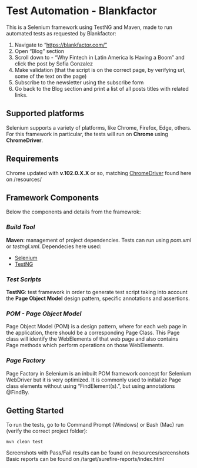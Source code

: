 # Test Automation - Blankfactor
This is a Selenium framework using TestNG and Maven, made to run automated tests as requested by Blankfactor:
1. Navigate to “https://blankfactor.com/”
2. Open “Blog” section
3. Scroll down to - “Why Fintech in Latin America Is Having a Boom” and click the post by Sofia Gonzalez
4. Make validation (that the script is on the correct page, by verifying url, some of the text on the page)
5. Subscribe to the newsletter using the subscribe form 
6. Go back to the Blog section and print a list of all posts titles with related links.


## Supported platforms
Selenium supports a variety of platforms, like Chrome, Firefox, Edge, others. For this framework in particular, the tests will run on **Chrome** using **ChromeDriver**.


## Requirements
Chrome updated with **v.102.0.X.X** or so, matching [ChromeDriver](https://chromedriver.chromium.org/downloads) found here on /resources/


## Framework Components
Below the components and details from the framewrok:

### *Build Tool*
**Maven**: management of project dependencies. Tests can run using *pom.xml* or *testngl.xml*.
Dependecies here used:
- [Selenium](https://mvnrepository.com/artifact/org.seleniumhq.selenium/selenium-java)
- [TestNG](https://mvnrepository.com/artifact/org.testng/testng)

### *Test Scripts*
**TestNG**: test framework in order to generate test script taking into account the **Page Object Model** design pattern, specific annotations and assertions.

### *POM - Page Object Model*
Page Object Model (POM) is a design pattern, where for each web page in the application, there should be a corresponding Page Class. This Page class will identify the WebElements of that web page and also contains Page methods which perform operations on those WebElements.

### *Page Factory*
Page Factory in Selenium is an inbuilt POM framework concept for Selenium WebDriver but it is very optimized. It is commonly used to initialize Page class elements without using “FindElement(s).”, but using annotations @FindBy.


## Getting Started
To run the tests, go to to Command Prompt (Windows) or Bash (Mac) run (verify the correct project folder):
```
mvn clean test
```
Screenshots with Pass/Fail results can be found on /resources/screenshots
Basic reports can be found on /target/surefire-reports/index.html
